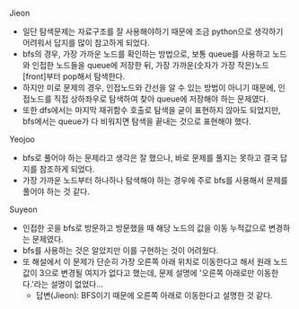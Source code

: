 Jieon
- 일단 탐색문제는 자료구조를 잘 사용해야하기 때문에 조금 python으로 생각하기 어려워서 답지를 많이 참고하게 되었다.    
- bfs의 경우, 가장 가까운 노드를 확인하는 방법으로, 보통 queue를 사용하고 노드와 인접한 노드들을 queue에 저장한 뒤, 가장 가까운(숫자가 가장 작은)노드[front]부터 pop해서 탐색한다.   
- 하지만 미로 문제의 경우, 인접노드와 간선을 알 수 있는 방법이 아니기 때문에, 인접노드를 직접 상하좌우로 탐색하여 찾아 queue에 저장해야 하는 문제였다.   
- 또한 dfs에서는 마지막 재귀함수 호출로 탐색을 굳이 표현하지 않아도 되었지만, bfs에서는 queue가 다 비워지면 탐색을 끝내는 것으로 표현해야 했다.

Yeojoo
- bfs로 풀어야 하는 문제라고 생각은 잘 했으나, 바로 문제를 풀지는 못하고 결국 답지를 참조하게 되었다.
- 가장 가까운 노드부터 하나하나 탐색해야 하는 경우에 주로 bfs를 사용해서 문제를 풀어야 하는 것 같다. 

Suyeon
- 인접한 곳을 bfs로 방문하고 방문했을 때 해당 노드의 값을 이동 누적값으로 변경하는 문제였다.
- bfs를 사용하는 것은 알았지만 이를 구현하는 것이 어려웠다. 
- 또 해설에서 이 문제가 단순히 가장 오른쪽 아래 위치로 이동한다고 해서 원래 노드 값이 3으로 변경될 여지가 없다고 했는데, 문제 설명에 '오른쪽 아래로만 이동한다.'라는 설명이 없었다...
    - 답변(Jieon): BFS이기 때문에 오른쪽 아래로 이동한다고 설명한 것 같다.